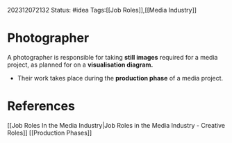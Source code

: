 202312072132
Status: #idea
Tags:[[Job Roles]],[[Media Industry]]

# Photographer

A photographer is responsible for taking **still images** required for a media project, as planned for on a **visualisation diagram.** 

- Their work takes place during the **production phase** of a media project.

# **References**

[[Job Roles In the Media Industry|Job Roles in the Media Industry - Creative Roles]]
[[Production Phases]]